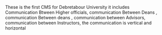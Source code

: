 These is the first CMS for Debretabour University
it includes 
  Communication Btween Higher officials, 
  communication Between Deans ,
  communication Between deans ,
  communication between Advisors,
  communication between Instructors,
  the communication is vertical and horizontal 
